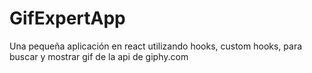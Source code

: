 # GifExpertApp

Una pequeña aplicación en react utilizando hooks, custom hooks, para buscar y mostrar gif de la api de giphy.com